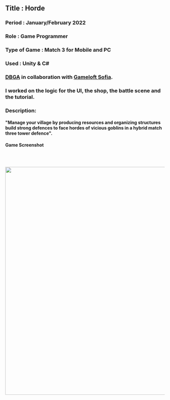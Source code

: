 ## Title : Horde
### Period : January/February 2022
### Role : Game Programmer
### Type of Game : Match 3 for Mobile and PC
### Used : Unity & C#
### [DBGA](https://dbgameacademy.it/) in collaboration with [Gameloft Sofia](https://www.gameloft.com/gameloft-studios/sofia).
### I worked on the logic for the UI, the shop, the battle scene and the tutorial.
### Description:
#### "Manage your village by producing resources and organizing structures build strong defences to face hordes of vicious goblins in a hybrid match three tower defence".
#### Game Screenshot 
<p align="center"> <img src="https://user-images.githubusercontent.com/90765299/180596224-da0c2cfc-65f0-46b9-8c5d-c570d7aa671f.png" alt="" width=""/> </p>
<p align="center"> <img src="https://user-images.githubusercontent.com/90765299/178112695-1969551f-60e6-4bda-86ed-5d98f040fc96.png" alt="" width=""/> </p>
<p align="center"> <img src="https://user-images.githubusercontent.com/90765299/178112689-7f6d554f-d397-4b85-a375-3c8ebfef18da.png" alt="" width=""/> </p>
<p align="center"> <img src="https://user-images.githubusercontent.com/90765299/180610573-a452429f-afff-42b4-8343-d9ee869251bc.png" alt="" width="720"/> </p>

